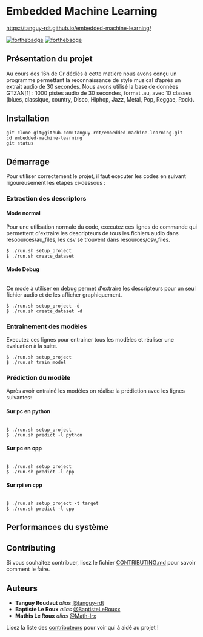 # Embedded Machine Learning

https://tanguy-rdt.github.io/embedded-machine-learning/

[![forthebadge](http://forthebadge.com/images/badges/built-with-love.svg)](http://forthebadge.com)  [![forthebadge](http://forthebadge.com/images/badges/powered-by-electricity.svg)](http://forthebadge.com)

## Présentation du projet
Au cours des 16h de Cr dédiés à cette matière nous avons conçu un programme permettant la reconnaissance de style musical d’après un extrait audio de 30 secondes.
Nous avons utilisé la base de données GTZAN[1] : 1000 pistes audio de 30 secondes, format .au, avec 10 classes (blues, classique, country, Disco, Hiphop, Jazz, Metal, Pop, Reggae, Rock).

## Installation

```
git clone git@github.com:tanguy-rdt/embedded-machine-learning.git
cd embedded-machine-learning
git status
```
## Démarrage

Pour utiliser correctement le projet, il faut executer les codes en suivant rigoureusement les étapes ci-dessous :

### Extraction des descriptors
#### Mode normal

Pour une utilisation normale du code, executez ces lignes de commande qui permettent d'extraire les descripteurs de tous les fichiers audio dans resoources/au_files, les csv se trouvent dans resources/csv_files.

```
$ ./run.sh setup_project 
$ ./run.sh create_dataset
```

#### Mode Debug
<p>
  <a href="https://youtu.be/et4SyZprzkw">
    <img src="https://img.shields.io/badge/Youtube-red?logo=youtube" alt="">
  </a>
</p>
Ce mode à utiliser en debug permet d'extraire les descripteurs pour un seul fichier audio et de les afficher graphiquement.

```
$ ./run.sh setup_project -d
$ ./run.sh create_dataset -d
```

### Entrainement des modèles

Executez ces lignes pour entrainer tous les modèles et réaliser une évaluation à la suite.

```
$ ./run.sh setup_project 
$ ./run.sh train_model
```
### Prédiction du modèle

Après avoir entrainé les modèles on réalise la prédiction avec les lignes suivantes:

#### Sur pc en python
<p>
  <a href="https://youtu.be/fa-HDyBif2s">
    <img src="https://img.shields.io/badge/Youtube-red?logo=youtube" alt="">
  </a>
</p>

```
$ ./run.sh setup_project 
$ ./run.sh predict -l python
```

#### Sur pc en cpp 
<p>
  <a href="https://youtu.be/UQsWJZHy_KQ">
    <img src="https://img.shields.io/badge/Youtube-red?logo=youtube" alt="">
  </a>
</p>

```
$ ./run.sh setup_project 
$ ./run.sh predict -l cpp
```

#### Sur rpi en cpp 
<p>
  <a href="https://youtu.be/3dIC714V6eE">
    <img src="https://img.shields.io/badge/Youtube-red?logo=youtube" alt="">
  </a>
</p>

```
$ ./run.sh setup_project -t target
$ ./run.sh predict -l cpp
```
## Performances du système

## Contributing

Si vous souhaitez contribuer, lisez le fichier [CONTRIBUTING.md](https://example.org) pour savoir comment le faire.

## Auteurs
* **Tanguy Roudaut** _alias_ [@tanguy-rdt](https://github.com/tanguy-rdt)
* **Baptiste Le Roux** _alias_ [@BaptisteLeRouxx](https://github.com/tanguy-rdt)
* **Mathis Le Roux** _alias_ [@Math-lrx](https://github.com/tanguy-rdt)

Lisez la liste des [contributeurs](https://github.com/your/project/contributors) pour voir qui à aidé au projet !
